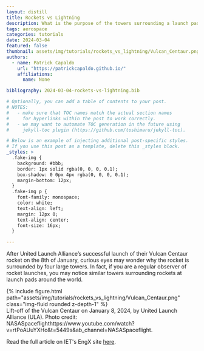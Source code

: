 ```yaml
---
layout: distill
title: Rockets vs Lightning
description: What is the purpose of the towers surrounding a launch pad.
tags: aerospace
categories: tutorials
date: 2024-03-04
featured: false
thumbnail: assets/img/tutorials/rockets_vs_lightning/Vulcan_Centaur.png
authors:
  - name: Patrick Capaldo
    url: "https://patrickcapaldo.github.io/"
    affiliations:
      name: None

bibliography: 2024-03-04-rockets-vs-lightning.bib

# Optionally, you can add a table of contents to your post.
# NOTES:
#   - make sure that TOC names match the actual section names
#     for hyperlinks within the post to work correctly.
#   - we may want to automate TOC generation in the future using
#     jekyll-toc plugin (https://github.com/toshimaru/jekyll-toc).

# Below is an example of injecting additional post-specific styles.
# If you use this post as a template, delete this _styles block.
_styles: >
  .fake-img {
    background: #bbb;
    border: 1px solid rgba(0, 0, 0, 0.1);
    box-shadow: 0 0px 4px rgba(0, 0, 0, 0.1);
    margin-bottom: 12px;
  }
  .fake-img p {
    font-family: monospace;
    color: white;
    text-align: left;
    margin: 12px 0;
    text-align: center;
    font-size: 16px;
  }

---
```


After United Launch Alliance’s successful launch of their Vulcan Centaur rocket on the 8th of January, curious eyes may wonder why the rocket is surrounded by four large towers. In fact, if you are a regular observer of rocket launches, you may notice similar towers surrounding rockets at launch pads around the world.

<div class="row mt-3">
    <div class="col-sm mt-3 mt-md-0">
        {% include figure.html path="assets/img/tutorials/rockets_vs_lightning/Vulcan_Centaur.png" class="img-fluid rounded z-depth-1" %}
    </div>
</div>
<div class="caption">
    Lift-off of the Vulcan Centaur on January 8, 2024, by United Launch Alliance (ULA). Photo credit: NASASpaceflight<d-footnote>https://www.youtube.com/watch?v=rtPoAUuYXHo&t=5449s&ab_channel=NASASpaceflight</d-footnote>.
</div>

Read the full article on IET's EngX site <a href='https://engx.theiet.org/b/blogs/posts/rockets-vs-lightning'>here</a>.

